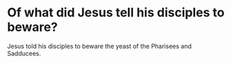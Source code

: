 # Of what did Jesus tell his disciples to beware?

Jesus told his disciples to beware the yeast of the Pharisees and Sadducees.
